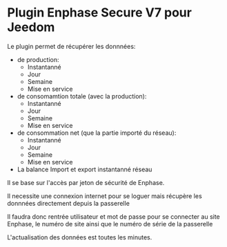 # Plugin Enphase Secure V7 pour Jeedom

Le plugin permet de récupérer les donnnées: 
* de production:
    * Instantanné
    * Jour
    * Semaine
    * Mise en service
* de consomamtion totale (avec la production):
    * Instantanné
    * Jour
    * Semaine
    * Mise en service
* de consommation net (que la partie importé du réseau):
    * Instantanné
    * Jour
    * Semaine
    * Mise en service
* La balance Import et export instantanné réseau
 
Il se base sur l'accès par jeton de sécurité de Enphase.

Il necessite une connexion internet pour se loguer mais récupère les donnnées directement depuis la passerelle

Il faudra donc rentrée utilisateur et mot de passe pour se connecter au site Enphase, le numéro de site ainsi que le numéro de série de la passerelle

L'actualisation des données est toutes les minutes.
